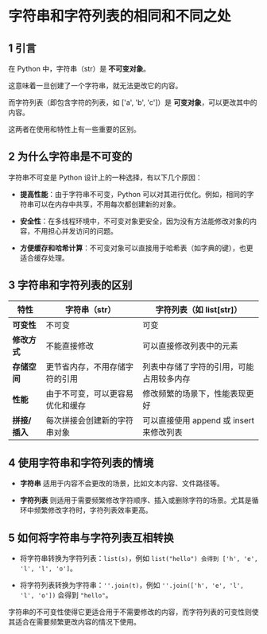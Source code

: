 # 字符串和字符列表的相同和不同之处

## 1 引言

在 Python 中，字符串（str）是 **不可变对象**。

这意味着一旦创建了一个字符串，就无法更改它的内容。

而字符列表（即包含字符的列表，如 ['a', 'b', 'c']）是 **可变对象**，可以更改其中的内容。

这两者在使用和特性上有一些重要的区别。

## 2 为什么字符串是不可变的
  
字符串不可变是 Python 设计上的一种选择，有以下几个原因：

- **提高性能**：由于字符串不可变，Python 可以对其进行优化。例如，相同的字符串可以在内存中共享，不用每次都创建新的对象。

- **安全性**：在多线程环境中，不可变对象更安全，因为没有方法能修改对象的内容，不用担心并发访问的问题。

- **方便缓存和哈希计算**：不可变对象可以直接用于哈希表（如字典的键），也更适合缓存处理。


## 3 字符串和字符列表的区别

|**特性**	|**字符串**（str）	|**字符列表**（如 list[str]）|
| ---  | --- | --- |
|**可变性** |不可变|可变|
|**修改方式**|不能直接修改|可以直接修改列表中的元素|
|**存储空间**|更节省内存，不用存储字符的引用|列表中存储了字符的引用，可能占用较多内存|
|**性能**|由于不可变，可以更容易优化和缓存|修改频繁的场景下，性能表现更好|
|**拼接/插入**|	每次拼接会创建新的字符串对象|可以直接使用 append 或 insert 来修改列表|

## 4 使用字符串和字符列表的情境

- **字符串** 适用于内容不会更改的场景，比如文本内容、文件路径等。
  
- **字符列表** 则适用于需要频繁修改字符顺序、插入或删除字符的场景。尤其是循环中频繁修改字符时，字符列表效率更高。

## 5 如何将字符串与字符列表互相转换

- 将字符串转换为字符列表：`list(s)`，例如 `list("hello") 会得到 ['h', 'e', 'l', 'l', 'o']`。
  
- 将字符列表转换为字符串：`''.join(t)`，例如 `''.join(['h', 'e', 'l', 'l', 'o'])` 会得到 `"hello"`。
  
字符串的不可变性使得它更适合用于不需要修改的内容，而字符列表的可变性则使其适合在需要频繁更改内容的情况下使用。